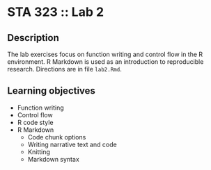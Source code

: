 # STA 323 :: Lab 2

## Description

The lab exercises focus on function writing and control flow in the R
environment. R Markdown is used as an introduction to reproducible research.
Directions are in file `lab2.Rmd`.

## Learning objectives

- Function writing
- Control flow
- R code style
- R Markdown
    - Code chunk options
    - Writing narrative text and code
    - Knitting
    - Markdown syntax
